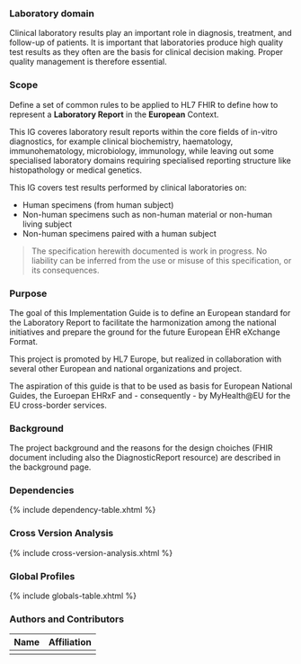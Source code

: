 ### Laboratory domain
Clinical laboratory results play an important role in diagnosis, treatment, and follow-up of patients. It is important that laboratories produce high quality test results as they often are the basis for clinical decision making. Proper quality management is therefore essential.

### Scope

Define a set of common rules to be applied to HL7 FHIR to define how to represent a **Laboratory Report** in the **European** Context.

This IG coveres laboratory result reports within the core fields of in-vitro diagnostics, for example clinical biochemistry, haematology, immunohematology, microbiology, immunology, while leaving out some specialised laboratory domains requiring specialised reporting structure like histopathology or medical genetics.

This IG covers test results performed by clinical laboratories on:
- Human specimens (from human subject)
- Non-human specimens such as non-human material or non-human living subject
- Non-human specimens paired with a human subject


<blockquote class="stu-note">
<p>
    The specification herewith documented is work in progress.
    No liability can be inferred from the use or misuse of this specification, or its consequences.
</p>
</blockquote>

### Purpose
The goal of this Implementation Guide is to define an European standard for the Laboratory Report to facilitate the harmonization among the national initiatives and prepare the ground for the future European EHR eXchange Format.

This project is promoted by HL7 Europe, but realized in collaboration with several other European and national organizations and project.

The aspiration of this guide is that to be used as basis for European National Guides, the Euroepan EHRxF and - consequently - by MyHealth@EU for the EU cross-border services.

### Background

The project background and the reasons for the design choiches (FHIR document including also the DiagnosticReport resource) are described in the background page.

### Dependencies

{% include dependency-table.xhtml %}


### Cross Version Analysis

{% include cross-version-analysis.xhtml %}

### Global Profiles

{% include globals-table.xhtml %}

### Authors and Contributors

| Name             | Affiliation |
|------------------|-------------|
|  |             |
